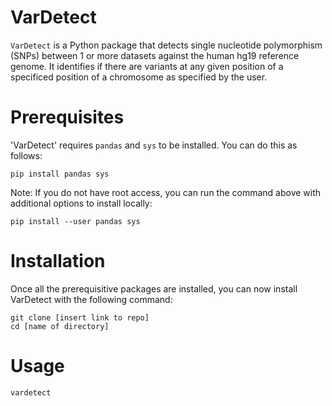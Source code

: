 # VarDetect
`VarDetect` is a Python package that detects single nucleotide polymorphism (SNPs) between 1 or more datasets against the human hg19 reference genome. It identifies if there are variants at any given position of a specificed position of a chromosome as specified by the user. 

# Prerequisites
'VarDetect' requires  `pandas` and `sys` to be installed. You can do this as follows:    
```
pip install pandas sys
```
Note: If you do not have root access, you can run the command above with additional options to install locally:
```
pip install --user pandas sys
```
# Installation
Once all the prerequisitive packages are installed, you can now install VarDetect with the following command:
```
git clone [insert link to repo]
cd [name of directory]
```
# Usage
```
vardetect 
```


